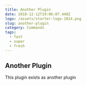 ```yaml
---
title: Another Plugin
date: 2018-12-12T19:06:07.448Z
logo: /assets/starter-logo-1024.png
slug: another-plugin
category: Commands
tags:
  - fast
  - super
  - fresh
---
```

## Another Plugin

This plugin exists as another plugin
